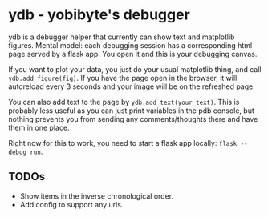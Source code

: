 # ydb - yobibyte's debugger

ydb is a debugger helper that currently can show text and matplotlib figures.
Mental model: each debugging session has a corresponding html page served by a flask app.
You open it and this is your debugging canvas. 

If you want to plot your data, you just do your usual matplotlib thing, and call `ydb.add_figure(fig)`. If you have the page open in the browser, it will autoreload every 3 seconds and your image will be on the refreshed page.

You can also add text to the page by `ydb.add_text(your_text)`. This is probably less useful as you can just print variables in the pdb console, but nothing prevents you from sending any comments/thoughts there and have them in one place.

Right now for this to work, you need to start a flask app locally: `flask --debug run`.

## TODOs
- Show items in the inverse chronological order.
- Add config to support any urls.
